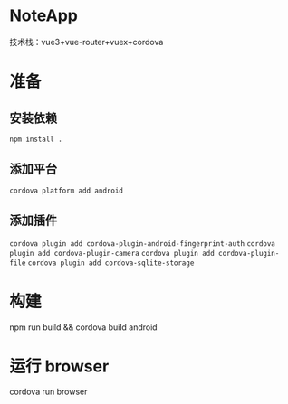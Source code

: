 # NoteApp
技术栈：vue3+vue-router+vuex+cordova

# 准备
## 安装依赖
  `npm install .`

## 添加平台
  `cordova platform add android`

## 添加插件
  `cordova plugin add cordova-plugin-android-fingerprint-auth`
  `cordova plugin add cordova-plugin-camera`
  `cordova plugin add cordova-plugin-file`
  `cordova plugin add cordova-sqlite-storage`

# 构建
npm run build && cordova build android
# 运行 browser
cordova run browser
